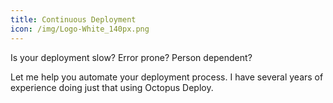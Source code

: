 ```yaml
---
title: Continuous Deployment
icon: /img/Logo-White_140px.png
---
```

Is your deployment slow? Error prone? Person dependent?

Let me help you automate your deployment process.
I have several years of experience doing just that using Octopus Deploy.